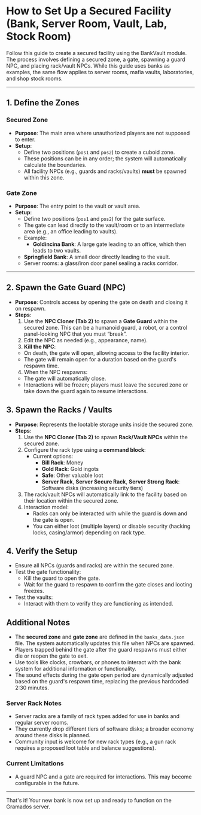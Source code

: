 # How to Set Up a Secured Facility (Bank, Server Room, Vault, Lab, Stock Room)

Follow this guide to create a secured facility using the BankVault module. The process involves defining a secured zone, a gate, spawning a guard NPC, and placing rack/vault NPCs. While this guide uses banks as examples, the same flow applies to server rooms, mafia vaults, laboratories, and shop stock rooms.

---

## 1. Define the Zones

### Secured Zone
- **Purpose**: The main area where unauthorized players are not supposed to enter.
- **Setup**:
  - Define two positions (`pos1` and `pos2`) to create a cuboid zone.
  - These positions can be in any order; the system will automatically calculate the boundaries.
  - All facility NPCs (e.g., guards and racks/vaults) **must** be spawned within this zone.

### Gate Zone
- **Purpose**: The entry point to the vault or vault area.
- **Setup**:
  - Define two positions (`pos1` and `pos2`) for the gate surface.
  - The gate can lead directly to the vault/room or to an intermediate area (e.g., an office leading to vaults).
  - Example:
    - **Goldincina Bank**: A large gate leading to an office, which then leads to two vaults.
  - **Springfield Bank**: A small door directly leading to the vault.
  - Server rooms: a glass/iron door panel sealing a racks corridor.

---

## 2. Spawn the Gate Guard (NPC)

- **Purpose**: Controls access by opening the gate on death and closing it on respawn.
- **Steps**:
  1. Use the **NPC Cloner (Tab 2)** to spawn a **Gate Guard** within the secured zone. This can be a humanoid guard, a robot, or a control panel-looking NPC that you must “break”.
  2. Edit the NPC as needed (e.g., appearance, name).
  3. **Kill the NPC**:
    - On death, the gate will open, allowing access to the facility interior.
     - The gate will remain open for a duration based on the guard's respawn time.
  4. When the NPC respawns:
    - The gate will automatically close.
    - Interactions will be frozen; players must leave the secured zone or take down the guard again to resume interactions.


## 3. Spawn the Racks / Vaults

- **Purpose**: Represents the lootable storage units inside the secured zone.
- **Steps**:
  1. Use the **NPC Cloner (Tab 2)** to spawn **Rack/Vault NPCs** within the secured zone.
  2. Configure the rack type using a **command block**:
     - Current options:
       - **Bill Rack**: Money
       - **Gold Rack**: Gold ingots
       - **Safe**: Other valuable loot
       - **Server Rack**, **Server Secure Rack**, **Server Strong Rack**: Software disks (increasing security tiers)
  3. The rack/vault NPCs will automatically link to the facility based on their location within the secured zone.
  4. Interaction model:
     - Racks can only be interacted with while the guard is down and the gate is open.
     - You can either loot (multiple layers) or disable security (hacking locks, casing/armor) depending on rack type.


## 4. Verify the Setup

- Ensure all NPCs (guards and racks) are within the secured zone.
- Test the gate functionality:
  - Kill the guard to open the gate.
  - Wait for the guard to respawn to confirm the gate closes and looting freezes.
- Test the vaults:
  - Interact with them to verify they are functioning as intended.


## Additional Notes

- The **secured zone** and **gate zone** are defined in the `banks_data.json` file. The system automatically updates this file when NPCs are spawned.
- Players trapped behind the gate after the guard respawns must either die or reopen the gate to exit.
- Use tools like clocks, crowbars, or phones to interact with the bank system for additional information or functionality.
- The sound effects during the gate open period are dynamically adjusted based on the guard's respawn time, replacing the previous hardcoded 2:30 minutes.

### Server Rack Notes
- Server racks are a family of rack types added for use in banks and regular server rooms.
- They currently drop different tiers of software disks; a broader economy around these disks is planned.
- Community input is welcome for new rack types (e.g., a gun rack requires a proposed loot table and balance suggestions).

### Current Limitations
- A guard NPC and a gate are required for interactions. This may become configurable in the future.

---

That's it! Your new bank is now set up and ready to function on the Gramados server.
